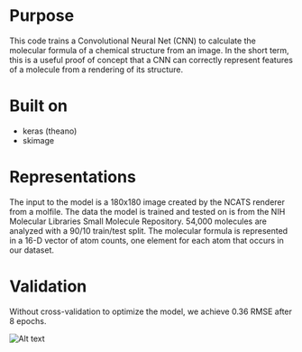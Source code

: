 # Purpose
This code trains a Convolutional Neural Net (CNN) to calculate the molecular formula of a chemical structure from an image.  In the short term, this is a useful proof of concept that a CNN can correctly represent features of a molecule from a rendering of its structure.

# Built on
- keras (theano)
- skimage

# Representations
The input to the model is a 180x180 image created by the NCATS renderer from a molfile.  The data the model is trained and tested on is from the NIH Molecular Libraries Small Molecule Repository. 54,000 molecules are analyzed with a 90/10 train/test split.  The molecular formula is represented in a 16-D vector of atom counts, one element for each atom that occurs in our dataset.

# Validation
Without cross-validation to optimize the model, we achieve 0.36 RMSE after 8 epochs.

![Alt text](https://cloud.githubusercontent.com/assets/7809188/11154289/7ce6006a-8a0c-11e5-90ad-c572ee5f9b26.jpg)
